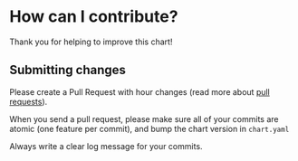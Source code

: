 # How can I contribute?

Thank you for helping to improve this chart!

## Submitting changes

Please create a Pull Request with hour changes (read more about [pull requests](http://help.github.com/pull-requests/)).

When you send a pull request, please make sure all of your commits are atomic (one feature per commit), and bump the chart version in `chart.yaml`

Always write a clear log message for your commits.